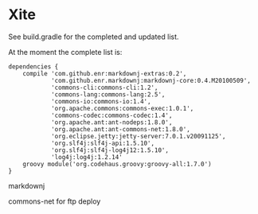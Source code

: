 
Xite
====

See build.gradle for the completed and updated list.

At the moment the complete list is:

    dependencies {
        compile 'com.github.enr:markdownj-extras:0.2',
                'com.github.enr.markdownj:markdownj-core:0.4.M20100509',
                'commons-cli:commons-cli:1.2',
                'commons-lang:commons-lang:2.5',
                'commons-io:commons-io:1.4',
                'org.apache.commons:commons-exec:1.0.1',
                'commons-codec:commons-codec:1.4',
                'org.apache.ant:ant-nodeps:1.8.0',
                'org.apache.ant:ant-commons-net:1.8.0',
                'org.eclipse.jetty:jetty-server:7.0.1.v20091125',
                'org.slf4j:slf4j-api:1.5.10',
                'org.slf4j:slf4j-log4j12:1.5.10',
                'log4j:log4j:1.2.14'
        groovy module('org.codehaus.groovy:groovy-all:1.7.0')
    }


markdownj

commons-net for ftp deploy



